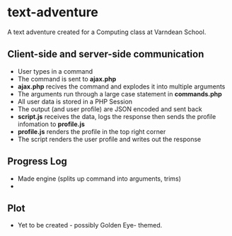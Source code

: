 text-adventure
==============

A text adventure created for a Computing class at Varndean School.

Client-side and server-side communication
-----------------------------------------

  * User types in a command
  * The command is sent to **ajax.php**
  * **ajax.php** recives the command and explodes it into multiple arguments
  * The arguments run through a large case statement in **commands.php**
  * All user data is stored in a PHP Session
  * The output (and user profile) are JSON encoded and sent back
  * **script.js** receives the data, logs the response then sends the profile infomation to **profile.js**
  * **profile.js** renders the profile in the top right corner
  * The script renders the user profile and writes out the response

Progress Log
------------

  * Made engine (splits up command into arguments, trims)
  * 

Plot
----

* Yet to be created - possibly Golden Eye- themed.
